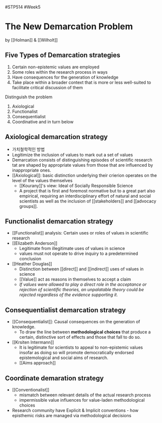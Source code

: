 #STP514 #Week5
# The New Demarcation Problem 
by [[Holman]] & [[Wilholt]]

## Five Types of Demarcation strategies
1. Certain non-epistemic values are employed
2. Some roles within the research process in ways
3. Have consequences for the generation of knowledge
4. Take place within a broader context that is more or less well-suited to facilitate critical discussion of them

Distinguish the problem 
1) Axiological
2) Functionalist
3) Consequentialist
4) Coordinative and in turn below

## Axiological demarcation strategy
* 가치철학적인 방법
* Legitimize the inclusion of values to mark out a set of values 
* Demarcation consists of distinguishing episodes of scientific research tat are shaped by appropriate values from those that are influenced by inappropriate ones. 
* [[Axiological]]: basic distinction underlying their crierion operates on the level of the values themselves
	* [[Kourany]]'s view: Ideal of Socially Responsible Science
	* A project that is first and foremost normative but to a great part also empirical, requiring an interdisciplinary effort of natural and social scientists as well as the inclusion of [[stakeholders]] and [[advocacy groups]]. 

## Functionalist demarcation strategy
* [[Functionalist]] analysis: Certain uses or roles of values in scientific research 
* [[Elizabeth Anderson]]
	* Legitimate from illegitimate uses of values in science
	* values must not operate to drive inquiry to a predetermined conclusion
* [[Heather Douglas]]
	* Distinction between [[direct]] and [[indirect]] uses of values in science
	* [[Value]] act as reasons in themselves to accept a claim 
	* *If values were allowed to play a direct role in the acceptance or rejection of scientific theories, an unpalatable theory could be rejected regardless of the evidence supporting it.*

## Consequentialist demarcation strategy
* [[Consequentialist]]: Causal consequences on the generation of knowledge.  
	* To draw the line between **methodological choices** that produce a certain, distinctive sort of effects and those that fall to do so. 
* [[Krsiten Intermann]]
	* It is legitimate for scientists to appeal to non-epistemic values insofar as doing so will promote democratically endorsed epistemological and social aims of research.
	* [[Aims approach]]

## Coordinate demaration strategy
* [[Conventionalist]]
	* mismatch between relevant details of the actual research process
	* impermissible value influences for value-laden methodological choices 
* Research community have Explicit & Implicit conventions - how episthemic risks are managed via methodological decisions

